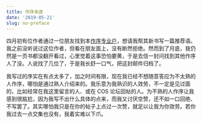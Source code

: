 ```yaml
---
title: 作序未遂
date: '2019-05-21'
slug: no-preface
---
```


四月初有位作者通过一位朋友找到本[作序专业户](/cn/2018/05/preface-pro/)，想请我帮其新书写一篇推荐语。我之前没听说过这位作者，但看在朋友面上，没有断然拒绝。然而到了月底，我仍然是一页书都没翻开看过，心里觉着这事恐怕要黄，于是去信一封问找到其他作序人了没。人说找了几位了，于是我长舒一口气，把这封邮件归档了。

我写过的序实在有点太多了，加之时间有限，现在我已经不想随意答应为不太熟的人作序，哪怕是通过熟人介绍来的。我乐意为我熟识的人效劳，不一定是见过面的，比如经常在我这里留言的人、或在 COS 论坛回帖的人。为不熟的人作序让我感到很尴尬，因为我写不出什么具体的点来，而我又讨厌空赞，还不如一口回绝、不写罢了。其实哪怕我只是在你的帖子上点过一次赞，就足以让我为你效劳。若你我过去一点交集也没有，我着实难以下爪。
